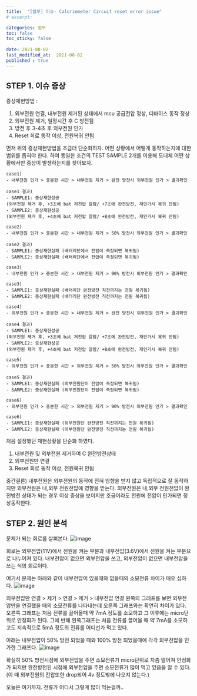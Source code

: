 ```yaml
---
title:  "[업무] 이슈- Caloriemeter Circuit reset error issue"
# excerpt: 

categories: 업무
toc: false
toc_sticky: false
 
date: 2021-08-02
last_modified_at:  2021-08-02
published : true
---
```


## STEP 1. 이슈 증상 

증상재현방법 : 

1) 외부전원 연결, 내부전원 제거된 상태에서 mcu 공급전압 정상, 디바이스 동작 정상
2) 외부전원 제거, 일정시간 후 C 방전됨
3) 방전 후 3-4초 후 외부전원 인가  
4) Reset 회로 동작 이상, 전원복귀 안됨

먼저 위의 증상재현방법을 조금더 단순화하자. 어떤 상황에서 어떻게 동작하는지에 대한  범위를 좁혀야 한다.
하여 동일한 조건의 TEST SAMPLE 2개를 이용해 도대체 어떤 상황에서만 증상이 발생하는지를 찾아보자.

```
case1) 
- 내부전원 인가 > 충분한 시간 > 내부전원 제거 > 완전 방전시 외부전원 인가 > 결과확인

case1 결과)
- SAMPLE1: 증상재현성공
(외부전원 제거 후, +3초에 bat 저전압 알람/ +7초에 완전방전, 재인가시 복귀 안됨)
- SAMPLE2: 증상재현성공 
(외부전원 제거 후, +4초에 bat 저전압 알람/ +8초에 완전방전, 재인가시 복귀 안됨)
```

```
case2)
- 내부전원 인가 > 충분한 시간 > 내부전원 제거 > 50% 방전시 외부전원 인가 > 결과확인

case2 결과)
- SAMPLE1: 증상재현실패 (배터리단에서 전압이 측정되면 복귀됨)
- SAMPLE2: 증상재현실패 (배터리단에서 전압이 측정되면 복귀됨)
```

```
case3)
- 내부전원 인가 > 충분한 시간 > 내부전원 제거 > 90% 방전시 외부전원 인가 > 결과확인

case3)
- SAMPLE1: 증상재현실패 (배터리단 완전방전 직전까지는 전원 복귀됨)
- SAMPLE2: 증상재현실패 (배터리단 완전방전 직전까지는 전원 복귀됨)
```
```
case4) 
- 외부전원 인가 > 충분한 시간 > 내부전원 제거 > 완전 방전시 외부전원 인가 > 결과확인

case4 결과)
- SAMPLE1: 증상재현성공 
(외부전원 제거 후, +3초에 bat 저전압 알람/ +7초에 완전방전, 재인가시 복귀 안됨)
- SAMPLE2: 증상재현성공 
(외부전원 제거 후, +4초에 bat 저전압 알람/ +8초에 완전방전, 재인가시 복귀 안됨)
```

```
case5)
- 외부전원 인가 > 충분한 시간 > 외부전원 제거 > 50% 방전시 외부전원 인가 > 결과확인

case5 결과)
- SAMPLE1: 증상재현실패 (외부전원단이 전압이 측정되면 복귀됨)
- SAMPLE2: 증상재현실패 (외부전원단이 전압이 측정되면 복귀됨)
```

```
case6)
- 외부전원 인가 > 충분한 시간 > 외부전원 제거 > 90% 방전시 외부전원 인가 > 결과확인

case6)
- SAMPLE1: 증상재현실패 (외부전원단 완전방전 직전까지는 전원 복귀됨)
- SAMPLE2: 증상재현실패 (외부전원단 완전방전 직전까지는 전원 복귀됨)
```

처음 설정했던 재현상황을 단순화 하였다. 

1) 내부전원 및 외부전원 제거하여 C 완전방전상태 
2) 외부전원만 연결
3) Reset 회로 동작 이상, 전원복귀 안됨


중간결론)
내부전원은 외부전원의 동작에 전혀 영향을 받지 않고 독립적으로 잘 동작하지만
외부전원은 내,외부 전원전압에 영향을 받는다. 
외부전원은 내,외부 전원전압이 완전방전 상태가 되는 경우 이상 증상을 보이지만 조금이라도 전원에 전압이 인가되면 정상동작한다.  



## STEP 2. 원인 분석

문제가 되는 회로를 살펴본다.
![image](https://user-images.githubusercontent.com/82863114/127818620-75365d2e-d1d5-4ee9-8caa-45097c54ad57.png)

회로는 외부전압(11V)에서 전원을 켜는 부분과 내부전압(3.6V)에서 전원을 켜는 부분으로 나누어져 있다. 내부전압이 없으면 외부전압을 쓰고, 외부전압이 없으면 내부전압을 쓰는 식의 회로이다.

여기서 문제는 아래와 같이 내부전압이 있을때와 없을때의 소모전류 차이가 매우 심하다. 
![image](https://user-images.githubusercontent.com/82863114/127821567-96ba14d7-642c-4b80-9b04-621c78feff4b.png)

외부전압만 연결 > 제거 > 연결 > 제거 > 내부전압 연결
왼쪽의 그래프를 보면 외부전압만을 연결했을 때의 소모전류를 나타내는데 오른쪽 그래프와는 확연히 차이가 있다. 오른쪽 그래프는 처음 전류를 끌어올때 약 7mA 정도를 소모하고 그 이후에는 micro단위로 안정화가 된다. 그에 반해 왼쪽그래프는 처음 전류를 끌어올 때 약 7mA를 소모하고도 지속적으로 5mA 정도의 전류를 어디선가 먹고 있다. 

아래는 내부전압이 50% 방전 되었을 때와 100% 방전 되었을때에 각각 외부전압을 인가한 그래프다.
![image](https://user-images.githubusercontent.com/82863114/127822955-0f34e714-f91d-4f2c-9319-ae9430be3b2f.png)

확실히 50% 방전시점에 외부전압을 주면 소모전류가 micro단위로 차츰 떨어져 안정화가 되지만 완전방전된 시점에 외부전압을 주면 소모전류가 많이 먹고 있음을 알 수 있다.
(이 때 외부전원의 전압또한 drop되어 4v 정도밖에 나오지 않는다.)

오늘은 여기까지. 
전류가 어디서 그렇게 많이 먹는걸까..
